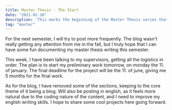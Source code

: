```yaml
---
title: Master Thesis - The Start
date: "2021-01-10"
description: 'This marks the beginning of the Master Thesis series that I hope to make happen on a weekly schedule. '
tag: "master"
---
```


For the next semester, I will try to post more frequently. The blog wasn't really getting any attention from me in the fall, but I truly hope that I can have some fun documenting my master thesis writing this semester. 

This week, I have been talking to my supervisors, getting all the logistics in order. The plan is to start my preliminary work tomorrow, on monday the 11. of january. The final deadline for the project will be the 11. of june, giving me 5 months for the final work. 

As for the blog, I have removed some  of the sections, keeping to the core theme of it being a blog. Will also be posting in english, as it feels more natural due to the coding nature of the content, and I need to improve my english writing skills. I hope to share some cool projects here going forward. 






